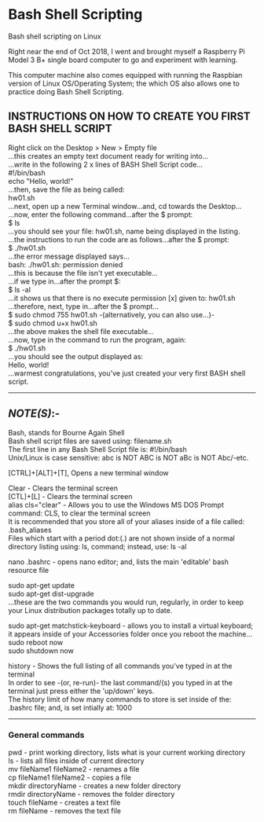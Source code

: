 # Bash Shell Scripting
Bash shell scripting on Linux 

Right near the end of Oct 2018, I went and brought myself a Raspberry Pi Model 3 B+ single board computer to go and experiment with learning. 

This computer machine also comes equipped with running the Raspbian version of Linux OS/Operating System; the which OS also allows one to practice doing Bash Shell Scripting.

## INSTRUCTIONS ON HOW TO CREATE YOU FIRST BASH SHELL SCRIPT

Right click on the Desktop > New > Empty file  
...this creates an empty text document ready for writing into...  
...write in the following 2 x lines of BASH Shell Script code...  
#!/bin/bash  
echo "Hello, world!"  
...then, save the file as being called:  
hw01.sh  
...next, open up a new Terminal window...and, cd towards the Desktop...  
...now, enter the following command...after the $ prompt:  
$ ls  
...you should see your file: hw01.sh, name being displayed in the listing.  
...the instructions to run the code are as follows...after the $ prompt:  
$ ./hw01.sh  
...the error message displayed says...  
bash: ./hw01.sh: permission denied  
...this is because the file isn't yet executable...  
...if we type in...after the prompt $:   
$ ls -al  
...it shows us that there is no execute permission [x] given to: hw01.sh  
...therefore, next, type in...after the $ prompt...  
$ sudo chmod 755 hw01.sh 
-(alternatively, you can also use...)-  
$ sudo chmod u+x hw01.sh  
...the above makes the shell file executable...  
...now, type in the command to run the program, again:  
$ ./hw01.sh  
...you should see the output displayed as:  
Hello, world!  
...warmest congratulations, you've just created your very first BASH shell script.  

-----

## *NOTE(S)*:-  

Bash, stands for Bourne Again Shell  
Bash shell script files are saved using: filename.sh  
The first line in any Bash Shell Script file is: #!/bin/bash    
Unix/Linux is case sensitive: abc is NOT ABC is NOT aBc is NOT Abc/-etc.     

[CTRL]+[ALT]+[T], Opens a new terminal window  

Clear - Clears the terminal screen  
[CTL]+[L] - Clears the terminal screen  
alias cls="clear" - Allows you to use the Windows MS DOS Prompt command: CLS, to clear the terminal screen   
It is recommended that you store all of your aliases inside of a file called: .bash_aliases  
Files which start with a period dot:(.) are not shown inside of a normal directory listing using: ls, command; instead, use: ls -al       

nano .bashrc - opens nano editor; and, lists the main 'editable' bash resource file  

sudo apt-get update  
sudo apt-get dist-upgrade      
...these are the two commands you would run, regularly, in order to keep your Linux distribution packages totally up to date.  
 
sudo apt-get matchstick-keyboard - allows you to install a virtual keyboard; it appears inside of your Accessories folder once you reboot the machine...    
sudo reboot now  
sudo shutdown now  

history - Shows the full listing of all commands you've typed in at the terminal  
In order to see -(or, re-run)- the last command/(s) you typed in at the terminal just press either the 'up/down' keys.    
The history limit of how many commands to store is set inside of the: .bashrc file; and, is set intially at: 1000  

-----

### General commands

pwd - print working directory, lists what is your current working directory       
ls - lists all files inside of current directory    
mv fileName1 fileName2 - renames a file  
cp fileName1 fileName2 - copies a file  
mkdir directoryName - creates a new folder directory    
rmdir directoryName - removes the folder directory  
touch fileName - creates a text file  
rm fileName - removes the text file  
